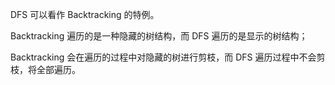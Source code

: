 DFS 可以看作 Backtracking 的特例。

Backtracking 遍历的是一种隐藏的树结构，而 DFS 遍历的是显示的树结构；

Backtracking 会在遍历的过程中对隐藏的树进行剪枝，而 DFS 遍历过程中不会剪枝，将全部遍历。
